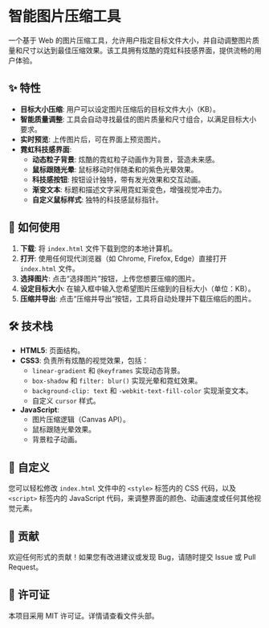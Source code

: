 # 智能图片压缩工具

一个基于 Web 的图片压缩工具，允许用户指定目标文件大小，并自动调整图片质量和尺寸以达到最佳压缩效果。该工具拥有炫酷的霓虹科技感界面，提供流畅的用户体验。

## ✨ 特性

*   **目标大小压缩**: 用户可以设定图片压缩后的目标文件大小（KB）。
*   **智能质量调整**: 工具会自动寻找最佳的图片质量和尺寸组合，以满足目标大小要求。
*   **实时预览**: 上传图片后，可在界面上预览图片。
*   **霓虹科技感界面**:
    *   **动态粒子背景**: 炫酷的霓虹粒子动画作为背景，营造未来感。
    *   **鼠标跟随光晕**: 鼠标移动时伴随柔和的紫色光晕效果。
    *   **科技感按钮**: 按钮设计独特，带有发光效果和交互动画。
    *   **渐变文本**: 标题和描述文字采用霓虹渐变色，增强视觉冲击力。
    *   **自定义鼠标样式**: 独特的科技感鼠标指针。

## 🚀 如何使用

1.  **下载**: 将 `index.html` 文件下载到您的本地计算机。
2.  **打开**: 使用任何现代浏览器（如 Chrome, Firefox, Edge）直接打开 `index.html` 文件。
3.  **选择图片**: 点击“选择图片”按钮，上传您想要压缩的图片。
4.  **设定目标大小**: 在输入框中输入您希望图片压缩到的目标大小（单位：KB）。
5.  **压缩并导出**: 点击“压缩并导出”按钮，工具将自动处理并下载压缩后的图片。

## 🛠️ 技术栈

*   **HTML5**: 页面结构。
*   **CSS3**: 负责所有炫酷的视觉效果，包括：
    *   `linear-gradient` 和 `@keyframes` 实现动态背景。
    *   `box-shadow` 和 `filter: blur()` 实现光晕和霓虹效果。
    *   `background-clip: text` 和 `-webkit-text-fill-color` 实现渐变文本。
    *   自定义 `cursor` 样式。
*   **JavaScript**:
    *   图片压缩逻辑（Canvas API）。
    *   鼠标跟随光晕效果。
    *   背景粒子动画。

## 🎨 自定义

您可以轻松修改 `index.html` 文件中的 `<style>` 标签内的 CSS 代码，以及 `<script>` 标签内的 JavaScript 代码，来调整界面的颜色、动画速度或任何其他视觉元素。

## 🤝 贡献

欢迎任何形式的贡献！如果您有改进建议或发现 Bug，请随时提交 Issue 或 Pull Request。

## 📄 许可证

本项目采用 MIT 许可证。详情请查看文件头部。